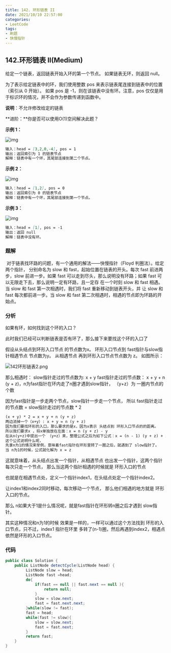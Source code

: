 ```yaml
---
title: 142. 环形链表 II
date: 2021/10/10 22:57:00
categories:
- LeetCode
tags:
- 刷题
- 快慢指针
---
```


## 142.环形链表 II(Medium)

给定一个链表，返回链表开始入环的第一个节点。 如果链表无环，则返回 null。

为了表示给定链表中的环，我们使用整数 pos 来表示链表尾连接到链表中的位置（索引从 0 开始）。 如果 pos 是 -1，则在该链表中没有环。注意，pos 仅仅是用于标识环的情况，并不会作为参数传递到函数中。

**说明**：不允许修改给定的链表

**进阶：**你是否可以使用O(1)空间解决此题？

**示例 1：**



![img](/img/LeetCode/circularlinkedlist.png)

```markdown
输入：head = [3,2,0,-4], pos = 1
输出：返回索引为 1 的链表节点
解释：链表中有一个环，其尾部连接到第二个节点。
```

**示例 2：**

![img](/img/LeetCode/circularlinkedlist_test2.png)

```markdown
输入：head = [1,2], pos = 0
输出：返回索引为 0 的链表节点
解释：链表中有一个环，其尾部连接到第一个节点。
```

**示例 3：**

![img](/img/LeetCode/circularlinkedlist_test3.png)

```markdown
输入：head = [1], pos = -1
输出：返回 null
解释：链表中没有环。
```



### 题解

​		对于链表找环路的问题，有一个通用的解法——快慢指针（Floyd 判圈法）。给定两个指针， 分别命名为 slow 和 fast，起始位置在链表的开头。每次 fast 前进两步，slow 前进一步。如果 fast 可以走到尽头，那么说明没有环路；如果 fast 可以无限走下去，那么说明一定有环路，且一定存 在一个时刻 slow 和 fast 相遇。当 slow 和 fast 第一次相遇时，我们将 fast 重新移动到链表开头，并 让 slow 和 fast 每次都前进一步。当 slow 和 fast 第二次相遇时，相遇的节点即为环路的开始点。

### 分析

如果有环，如何找到这个环的入口？

此时我们已经可以判断链表是否有环了，那么接下来要找这个环的入口了

假设从头结点到环形入口节点 的节点数为x。
环形入口节点到 fast指针与slow指针相遇节点 节点数为y。
从相遇节点 再到环形入口节点节点数为 z。 如图所示：

![142环形链表2.png](/img/LeetCode/3be69ecc0e8948a5c0d74edfaed34d3eb92768ab781c1516bf00e618621eda66-142环形链表2.png)

那么相遇时：
slow指针走过的节点数为: x + y
fast指针走过的节点数： x + y + n (y + z)，n为fast指针在环内走了n圈才遇到slow指针， （y+z）为 一圈内节点的个数

因为fast指针是一步走两个节点，slow指针一步走一个节点， 所以 fast指针走过的节点数 = slow指针走过的节点数 * 2

```markdown
(x + y) * 2 = x + y + n (y + z)
两边消掉一个（x+y）: x + y = n (y + z)
因为我们要找环形的入口，那么要求的是x，因为x表示 头结点到 环形入口节点的的距离。
所以我们要求x ，将x单独放在左面：x = n (y + z) - y
在从n(y+z)中提出一个 （y+z）来，整理公式之后为如下公式：x = (n - 1) (y + z) + z 注意这里n一定是大于等于1的，因为 fast指针至少要多走一圈才能相遇slow指针
这个公式说明什么呢，
先拿n为1的情况来举例，意味着fast指针在环形里转了一圈之后，就遇到了 slow指针了。
当 n为1的时候，公式就化解为 x = z
```

这就意味着，从头结点出发一个指针，从相遇节点 也出发一个指针，这两个指针每次只走一个节点， 那么当这两个指针相遇的时候就是 环形入口的节点

也就是在相遇节点处，定义一个指针index1，在头结点处定一个指针index2。

让index1和index2同时移动，每次移动一个节点， 那么他们相遇的地方就是 环形入口的节点。

那么 n如果大于1是什么情况呢，就是fast指针在环形转n圈之后才遇到 slow指针。

其实这种情况和n为1的时候 效果是一样的，一样可以通过这个方法找到 环形的入口节点，只不过，index1 指针在环里 多转了(n-1)圈，然后再遇到index2，相遇点依然是环形的入口节点。

### 代码

```java
public class Solution {
    public ListNode detectCycle(ListNode head) {
         ListNode slow = head;
         ListNode fast =head;
         do{
             if(fast == null || fast.next == null ){
                 return null;
             }
             slow = slow.next;
             fast = fast.next.next;
         }while(slow != fast);
         fast = head;
         while(fast != slow){
             slow = slow.next;
             fast = fast.next;
         }
         return fast;
    }
}
```

